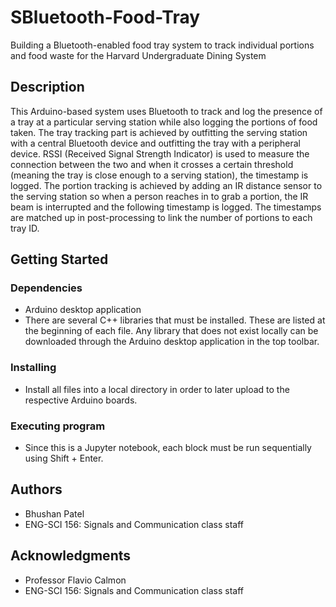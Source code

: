 # SBluetooth-Food-Tray

Building a Bluetooth-enabled food tray system to track individual portions and food waste for the Harvard Undergraduate Dining System

## Description

This Arduino-based system uses Bluetooth to track and log the presence of a tray at a particular serving station while also logging the portions of food taken. The tray tracking part is achieved by outfitting the serving station with a central Bluetooth device and outfitting the tray with a peripheral device. RSSI (Received Signal Strength Indicator) is used to measure the connection between the two and when it crosses a certain threshold (meaning the tray is close enough to a serving station), the timestamp is logged. The portion tracking is achieved by adding an IR distance sensor to the serving station so when a person reaches in to grab a portion, the IR beam is interrupted and the following timestamp is logged. The timestamps are matched up in post-processing to link the number of portions to each tray ID.

## Getting Started

### Dependencies

* Arduino desktop application
* There are several C++ libraries that must be installed. These are listed at the beginning of each file. Any library that does not exist locally can be downloaded through the Arduino desktop application in the top toolbar.

### Installing

* Install all files into a local directory in order to later upload to the respective Arduino boards.

### Executing program

* Since this is a Jupyter notebook, each block must be run sequentially using Shift + Enter. 

## Authors
* Bhushan Patel
* ENG-SCI 156: Signals and Communication class staff

## Acknowledgments
* Professor Flavio Calmon
* ENG-SCI 156: Signals and Communication class staff

